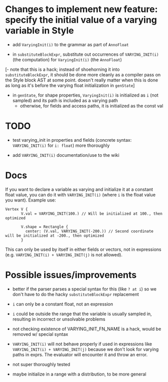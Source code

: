 # Changes to implement new feature: specify the initial value of a varying variable in Style

- add `VaryingInit(i)` to the grammar as part of `AnnoFloat`

- in `substituteBlockExpr`, substitute out occurrences of `VARYING_INIT(i)` (the computation) for `VaryingInit(i)` (the `AnnoFloat`)

[- note that this is a hack; instead of shoehorning it into `substituteBlockExpr`, it should be done more cleanly as a compiler pass on the Style block AST at some point. doesn't really matter when this is done as long as it's before the varying float initialization in `genState`]

- in `genState`, for shape properties, `VaryingInit(i)` is initialized as `i` (not sampled) and its path is included as a varying path
  - otherwise, for fields and access paths, it is initialized as the const val

# TODO

- test varying_init in properties and fields (concrete syntax: `VARYING_INIT(i)` for `i: float`) more thoroughly

- add `VARYING_INIT(i)` documentation/use to the wiki

# Docs

If you want to declare a variable as varying and initialize it at a constant float value, you can do it with `VARYING_INIT(i)` (where `i` is the float value you want). Example use:

```
Vertex V {
       V.val = VARYING_INIT(100.) // Will be initialized at 100., then optimized

       V.shape = Rectangle {
         center: (V.val, VARYING_INIT(-200.)) // Second coordinate will be initialized at -200., then optimized
       }
```

This can only be used by itself in either fields or vectors, not in expressions (e.g. `VARYING_INIT(i) + VARYING_INIT(j)` is not allowed).

# Possible issues/improvements

- better if the parser parses a special syntax for this (like `? at i`) so we don't have to do the hacky `substituteBlockExpr` replacement

- `i` can only be a constant float, not an expression

- `i` could be outside the range that the variable is usually sampled in, resulting in incorrect or unsolvable problems

- not checking existence of VARYING_INIT_FN_NAME is a hack, would be removed w/ special syntax

- `VARYING_INIT(i)` will not behave properly if used in expressions like `VARYING_INIT(i) + VARYING_INIT(j)` because we don't look for varying paths in exprs. The evaluator will encounter it and throw an error.

- not super thoroughly tested

- maybe initialize in a range with a distribution, to be more general
